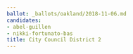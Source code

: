 ```yaml
---
ballot: _ballots/oakland/2018-11-06.md
candidates:
- abel-guillen
- nikki-fortunato-bas
title: City Council District 2
---
```

